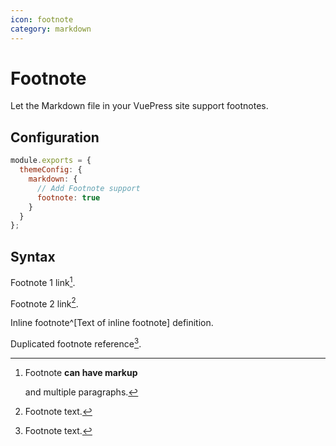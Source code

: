 ```yaml
---
icon: footnote
category: markdown
---
```


# Footnote

Let the Markdown file in your VuePress site support footnotes.

## Configuration

```js {3,5,6}
module.exports = {
  themeConfig: {
    markdown: {
      // Add Footnote support
      footnote: true
    }
  }
};
```

## Syntax

Footnote 1 link[^first].

Footnote 2 link[^second].

Inline footnote^[Text of inline footnote] definition.

Duplicated footnote reference[^second].

[^first]: Footnote **can have markup**

    and multiple paragraphs.

[^second]: Footnote text.
